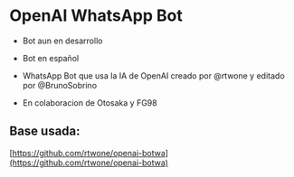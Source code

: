 # OpenAI WhatsApp Bot

- Bot aun en desarrollo 

- Bot en español

- WhatsApp Bot que usa la IA de OpenAI creado por @rtwone y editado por @BrunoSobrino

- En colaboracion de Otosaka y FG98

## Base usada:
[https://github.com/rtwone/openai-botwa](https://github.com/rtwone/openai-botwa)
